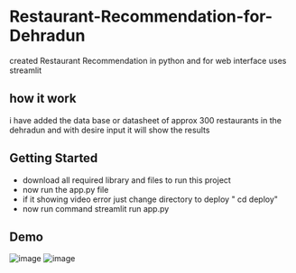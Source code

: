 
# Restaurant-Recommendation-for-Dehradun

created Restaurant Recommendation in python and for web interface uses streamlit 


## how it work 
i have added the data base or datasheet of approx 300 restaurants in the dehradun and with desire input it will show the results

## Getting Started
*  download all required library and files to run this project
* now run the app.py file 
*   if it showing video error just change directory to deploy " cd deploy"
* now run command streamlit run app.py  

## Demo


![image](https://user-images.githubusercontent.com/63269542/171258148-b18eddbf-ae9c-44a9-9892-be7606cd500b.png)
![image](https://user-images.githubusercontent.com/63269542/171258462-eaeef63d-b881-4c4e-a397-b04cb19606de.png)



